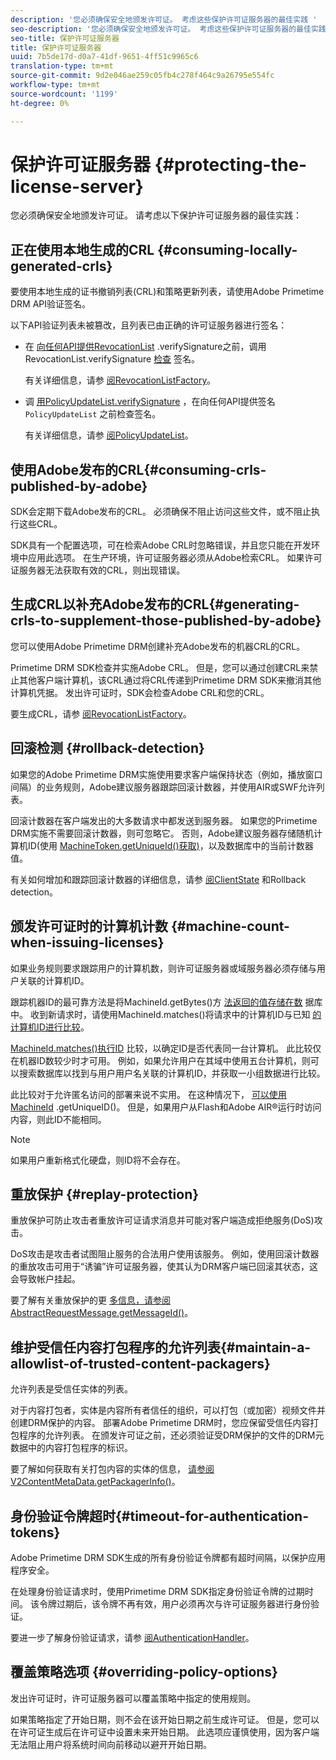 ```yaml
---
description: '您必须确保安全地颁发许可证。 考虑这些保护许可证服务器的最佳实践 '
seo-description: '您必须确保安全地颁发许可证。 考虑这些保护许可证服务器的最佳实践 '
seo-title: 保护许可证服务器
title: 保护许可证服务器
uuid: 7b5de17d-d0a7-41df-9651-4ff51c9965c6
translation-type: tm+mt
source-git-commit: 9d2e046ae259c05fb4c278f464c9a26795e554fc
workflow-type: tm+mt
source-wordcount: '1199'
ht-degree: 0%

---
```



# 保护许可证服务器 {#protecting-the-license-server}

您必须确保安全地颁发许可证。 请考虑以下保护许可证服务器的最佳实践：

## 正在使用本地生成的CRL {#consuming-locally-generated-crls}

要使用本地生成的证书撤销列表(CRL)和策略更新列表，请使用Adobe Primetime DRM API验证签名。

以下API验证列表未被篡改，且列表已由正确的许可证服务器进行签名：

* 在 [向任何API提供RevocationList](https://help.adobe.com/en_US/primetime/api/drm-apis/server/javadocs-flashaccess-pro/com/adobe/flashaccess/sdk/revocation/RevocationList.html#verifySignature(java.security.cert.X509Certificate)) .verifySignature之前，调用RevocationList.verifySignature [检查](https://help.adobe.com/en_US/primetime/api/drm-apis/server/javadocs-flashaccess-pro/com/adobe/flashaccess/sdk/revocation/RevocationList.html) 签名。

   有关详细信息，请参 [阅RevocationListFactory](https://help.adobe.com/en_US/primetime/api/drm-apis/server/javadocs-flashaccess-pro/com/adobe/flashaccess/sdk/revocation/RevocationListFactory.html)。

* 调 [用PolicyUpdateList.verifySignature](https://help.adobe.com/en_US/primetime/api/drm-apis/server/javadocs-flashaccess-pro/com/adobe/flashaccess/sdk/policyupdate/PolicyUpdateList.html#verifySignature(java.security.cert.X509Certificate)) ，在向任何API提供签名 `PolicyUpdateList` 之前检查签名。

   有关详细信息，请参 [阅PolicyUpdateList](https://help.adobe.com/en_US/primetime/api/drm-apis/server/javadocs-flashaccess-pro/com/adobe/flashaccess/sdk/policyupdate/PolicyUpdateList.html)。

## 使用Adobe发布的CRL{#consuming-crls-published-by-adobe}

SDK会定期下载Adobe发布的CRL。 必须确保不阻止访问这些文件，或不阻止执行这些CRL。

SDK具有一个配置选项，可在检索Adobe CRL时忽略错误，并且您只能在开发环境中应用此选项。 在生产环境，许可证服务器必须从Adobe检索CRL。 如果许可证服务器无法获取有效的CRL，则出现错误。

## 生成CRL以补充Adobe发布的CRL{#generating-crls-to-supplement-those-published-by-adobe}

您可以使用Adobe Primetime DRM创建补充Adobe发布的机器CRL的CRL。

Primetime DRM SDK检查并实施Adobe CRL。 但是，您可以通过创建CRL来禁止其他客户端计算机，该CRL通过将CRL传递到Primetime DRM SDK来撤消其他计算机凭据。 发出许可证时，SDK会检查Adobe CRL和您的CRL。

要生成CRL，请参 [阅RevocationListFactory](https://help.adobe.com/en_US/primetime/api/drm-apis/server/javadocs-flashaccess-pro/com/adobe/flashaccess/sdk/revocation/RevocationListFactory.html)。

## 回滚检测 {#rollback-detection}

如果您的Adobe Primetime DRM实施使用要求客户端保持状态（例如，播放窗口间隔）的业务规则，Adobe建议服务器跟踪回滚计数器，并使用AIR或SWF允许列表。

回滚计数器在客户端发出的大多数请求中都发送到服务器。 如果您的Primetime DRM实施不需要回滚计数器，则可忽略它。 否则，Adobe建议服务器存储随机计算机ID(使用 [MachineToken.getUniqueId()获取)](https://help.adobe.com/en_US/primetime/api/drm-apis/server/javadocs-flashaccess-pro/com/adobe/flashaccess/sdk/cert/MachineId.html#getUniqueId())，以及数据库中的当前计数器值。

有关如何增加和跟踪回滚计数器的详细信息，请参 [阅ClientState](https://help.adobe.com/en_US/primetime/api/drm-apis/server/javadocs-flashaccess-pro/com/adobe/flashaccess/sdk/protocol/ClientState.html) 和Rollback detection。

## 颁发许可证时的计算机计数 {#machine-count-when-issuing-licenses}

如果业务规则要求跟踪用户的计算机数，则许可证服务器或域服务器必须存储与用户关联的计算机ID。

跟踪机器ID的最可靠方法是将MachineId.getBytes()方 [法返回的值存储在数](https://help.adobe.com/en_US/primetime/api/drm-apis/server/javadocs-flashaccess-pro/com/adobe/flashaccess/sdk/cert/MachineId.html#getBytes()) 据库中。 收到新请求时，请使用MachineId.matches()将请求中的计算机ID与已知 [的计算机ID进行比较](https://help.adobe.com/en_US/primetime/api/drm-apis/server/javadocs-flashaccess-pro/com/adobe/flashaccess/sdk/cert/MachineId.html#matches(com.adobe.flashaccess.sdk.cert.MachineId))。

[MachineId.matches()执行ID](https://help.adobe.com/en_US/primetime/api/drm-apis/server/javadocs-flashaccess-pro/com/adobe/flashaccess/sdk/cert/MachineId.html#matches(com.adobe.flashaccess.sdk.cert.MachineId)) 比较，以确定ID是否代表同一台计算机。 此比较仅在机器ID数较少时才可用。 例如，如果允许用户在其域中使用五台计算机，则可以搜索数据库以找到与用户用户名关联的计算机ID，并获取一小组数据进行比较。

此比较对于允许匿名访问的部署来说不实用。 在这种情况下， [可以使用MachineId](https://help.adobe.com/en_US/primetime/api/drm-apis/server/javadocs-flashaccess-pro/com/adobe/flashaccess/sdk/cert/MachineId.html#getUniqueId()) .getUniqueID()。 但是，如果用户从Flash和Adobe AIR®运行时访问内容，则此ID不能相同。

>[!NOTE]
>
>如果用户重新格式化硬盘，则ID将不会存在。

## 重放保护 {#replay-protection}

重放保护可防止攻击者重放许可证请求消息并可能对客户端造成拒绝服务(DoS)攻击。

DoS攻击是攻击者试图阻止服务的合法用户使用该服务。 例如，使用回滚计数器的重放攻击可用于“诱骗”许可证服务器，使其认为DRM客户端已回滚其状态，这会导致帐户挂起。

要了解有关重放保护的更 [ 多信息，请参阅AbstractRequestMessage.getMessageId()](https://help.adobe.com/en_US/primetime/api/drm-apis/server/javadocs-flashaccess-pro/com/adobe/flashaccess/sdk/protocol/AbstractRequestMessage.html#getMessageId())。

## 维护受信任内容打包程序的允许列表{#maintain-a-allowlist-of-trusted-content-packagers}

允许列表是受信任实体的列表。

对于内容打包者，实体是内容所有者信任的组织，可以打包（或加密）视频文件并创建DRM保护的内容。 部署Adobe Primetime DRM时，您应保留受信任内容打包程序的允许列表。 在颁发许可证之前，还必须验证受DRM保护的文件的DRM元数据中的内容打包程序的标识。

要了解如何获取有关打包内容的实体的信息， [请参阅V2ContentMetaData.getPackagerInfo()](https://help.adobe.com/en_US/primetime/api/drm-apis/server/javadocs-flashaccess-pro/com/adobe/flashaccess/sdk/media/drm/keys/v2/V2ContentMetaData.html#getPackagerInfo())。

## 身份验证令牌超时{#timeout-for-authentication-tokens}

Adobe Primetime DRM SDK生成的所有身份验证令牌都有超时间隔，以保护应用程序安全。

在处理身份验证请求时，使用Primetime DRM SDK指定身份验证令牌的过期时间。 该令牌过期后，该令牌不再有效，用户必须再次与许可证服务器进行身份验证。

要进一步了解身份验证请求，请参 [阅AuthenticationHandler](https://help.adobe.com/en_US/primetime/api/drm-apis/server/javadocs-flashaccess-pro/com/adobe/flashaccess/sdk/protocol/authentication/AuthenticationHandler.html)。

## 覆盖策略选项 {#overriding-policy-options}

发出许可证时，许可证服务器可以覆盖策略中指定的使用规则。

如果策略指定了开始日期，则不会在该开始日期之前生成许可证。 但是，您可以在许可证生成后在许可证中设置未来开始日期。 此选项应谨慎使用，因为客户端无法阻止用户将系统时间向前移动以避开开始日期。